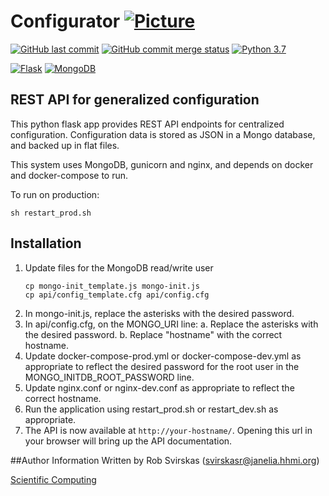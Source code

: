 # Configurator [![Picture](https://raw.github.com/janelia-flyem/janelia-flyem.github.com/master/images/HHMI_Janelia_Color_Alternate_180x40.png)](http://www.janelia.org)

[![GitHub last commit](https://img.shields.io/github/last-commit/JaneliaSciComp/configurator.svg)](https://github.com/JaneliaSciComp/configurator)
[![GitHub commit merge status](https://img.shields.io/github/commit-status/badges/shields/master/5d4ab86b1b5ddfb3c4a70a70bd19932c52603b8c.svg)](https://github.com/JaneliaSciComp/configurator)
[![Python 3.7](https://img.shields.io/badge/python-3.7-blue.svg)](https://www.python.org/downloads/release/python-360/)

[![Flask](https://img.shields.io/badge/MongoDB-4EA94B?style=for-the-badge&logo=mongodb&logoColor=white])](https://flask.palletsprojects.com/en/2.2.x/)
[![MongoDB](https://img.shields.io/badge/MongoDB-4EA94B?style=for-the-badge&logo=mongodb&logoColor=white)](https://www.mongodb.com/)

## REST API for generalized configuration

This python flask app provides REST API endpoints for centralized configuration. Configuration data is stored as JSON in a Mongo database, and backed up in flat files.

This system uses MongoDB, gunicorn and nginx, and depends on docker and docker-compose
to run.

To run on production:

    sh restart_prod.sh
    
## Installation

1. Update files for the MongoDB read/write user
    ```
    cp mongo-init_template.js mongo-init.js
    cp api/config_template.cfg api/config.cfg
    ```
2. In mongo-init.js, replace the asterisks with the desired password.
3. In api/config.cfg, on the MONGO_URI line:
   a. Replace the asterisks with the desired password.
   b. Replace "hostname" with the correct hostname.
4. Update docker-compose-prod.yml or docker-compose-dev.yml as appropriate to reflect
   the desired password for the root user in the MONGO_INITDB_ROOT_PASSWORD line.
5. Update nginx.conf or nginx-dev.conf as appropriate to reflect the correct hostname.
6. Run the application using restart_prod.sh or restart_dev.sh as appropriate.
7. The API is now available at `http://your-hostname/`. Opening this url in your browser will bring up the API documentation.


##Author Information
Written by Rob Svirskas (<svirskasr@janelia.hhmi.org>)

[Scientific Computing](http://www.janelia.org/research-resources/computing-resources)  
